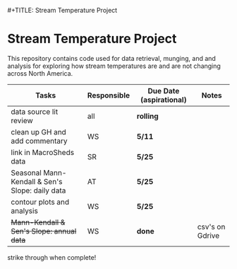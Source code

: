 #+TITLE: Stream Temperature Project

# Stream Temperature Project

This repository contains code used for data retrieval, munging, and and analysis for exploring how stream temperatures are and are not changing across North America.

Tasks | Responsible | Due Date (aspirational) | Notes
------- | -------- | -------- | --------
data source lit review | all | **rolling**  |
clean up GH and add commentary | WS | **5/11** |
link in MacroSheds data | SR | **5/25** |
Seasonal Mann-Kendall & Sen's Slope: daily data  | AT | **5/25** |
contour plots and analysis | WS | **5/25** |
~~Mann-Kendall & Sen's Slope: annual data~~  | WS | **done** | csv's on Gdrive

strike through when complete!
